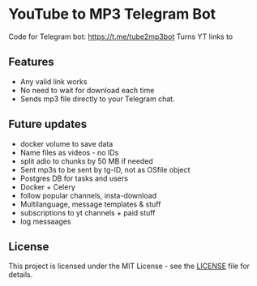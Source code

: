 # YouTube to MP3 Telegram Bot

Code for Telegram bot: https://t.me/tube2mp3bot
Turns YT links to 

## Features

- Any valid link works
- No need to wait for download each time
- Sends mp3 file directly to your Telegram chat.

## Future updates

- docker volume to save data
- Name files as videos - no IDs
- split adio to chunks by 50 MB if needed
- Sent mp3s to be sent by tg-ID, not as OSfile object
- Postgres DB for tasks and users
- Docker + Celery 
- follow popular channels, insta-download
- Multilanguage, message templates & stuff
- subscriptions to yt channels + paid stuff
- log messaages

## License

This project is licensed under the MIT License - see the [LICENSE](LICENSE) file for details.